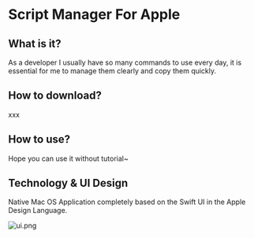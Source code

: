 # Script Manager For Apple
## What is it?

As a developer I usually have so many commands to use every day, it is essential for me to manage them clearly and copy them quickly.

## How to download?

xxx
## How to use?

Hope you can use it without tutorial~
## Technology & UI Design

Native Mac OS Application completely based on the Swift UI in the Apple Design Language.

![ui.png](https://s2.loli.net/2022/07/10/2pCmAUXq6ohdsiQ.png)

